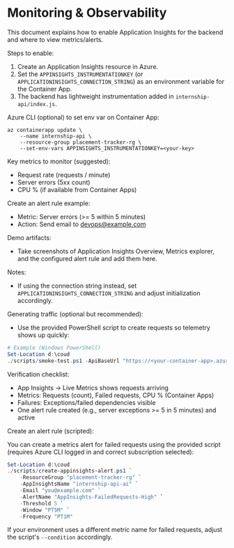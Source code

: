 # Monitoring & Observability

This document explains how to enable Application Insights for the backend and where to view metrics/alerts.

Steps to enable:

1. Create an Application Insights resource in Azure.
2. Set the `APPINSIGHTS_INSTRUMENTATIONKEY` (or `APPLICATIONINSIGHTS_CONNECTION_STRING`) as an environment variable for the Container App.
3. The backend has lightweight instrumentation added in `internship-api/index.js`.

Azure CLI (optional) to set env var on Container App:

```
az containerapp update \
	--name internship-api \
	--resource-group placement-tracker-rg \
	--set-env-vars APPINSIGHTS_INSTRUMENTATIONKEY=<your-key>
```

Key metrics to monitor (suggested):

- Request rate (requests / minute)
- Server errors (5xx count)
- CPU % (if available from Container Apps)

Create an alert rule example:

- Metric: Server errors (>= 5 within 5 minutes)
- Action: Send email to devops@example.com

Demo artifacts:

- Take screenshots of Application Insights Overview, Metrics explorer, and the configured alert rule and add them here.

Notes:
- If using the connection string instead, set `APPLICATIONINSIGHTS_CONNECTION_STRING` and adjust initialization accordingly.

Generating traffic (optional but recommended):

- Use the provided PowerShell script to create requests so telemetry shows up quickly:

```powershell
# Example (Windows PowerShell)
Set-Location d:\coud
./scripts/smoke-test.ps1 -ApiBaseUrl "https://<your-container-app>.azurecontainerapps.io" -Count 10
```

Verification checklist:

- App Insights → Live Metrics shows requests arriving
- Metrics: Requests (count), Failed requests, CPU % (Container Apps)
- Failures: Exceptions/failed dependencies visible
- One alert rule created (e.g., server exceptions >= 5 in 5 minutes) and active

Create an alert rule (scripted):

You can create a metrics alert for failed requests using the provided script (requires Azure CLI logged in and correct subscription selected):

```powershell
Set-Location d:\coud
./scripts/create-appinsights-alert.ps1 `
	-ResourceGroup "placement-tracker-rg" `
	-AppInsightsName "internship-api-ai" `
	-Email "you@example.com" `
	-AlertName "AppInsights-FailedRequests-High" `
	-Threshold 5 `
	-Window "PT5M" `
	-Frequency "PT1M"
```

If your environment uses a different metric name for failed requests, adjust the script's `--condition` accordingly.
